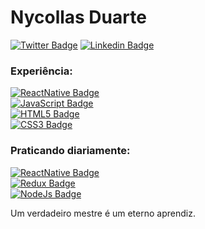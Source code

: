# Nycollas Duarte

[![Twitter Badge](https://img.shields.io/badge/-%40nduaarte-blueviolet?logo=twitter)](https://twitter.com/nduaarte)
[![Linkedin Badge](https://img.shields.io/badge/-Nycollas%20Duarte-blueviolet?logo=linkedin)](https://www.linkedin.com/in/nycollas-duarte-024a291a1/)

### Experiência:
[![ReactNative Badge](https://img.shields.io/badge/-React%20Native-red?logo=react)](https://reactnative.dev/) <br />
[![JavaScript Badge](https://img.shields.io/badge/-ES6%20ES7%20ES8-grey?logo=javascript)](https://www.javascript.com/) <br />
[![HTML5 Badge](https://img.shields.io/badge/-HTML5-grey?logo=html5)](https://www.w3schools.com/html/) <br />
[![CSS3 Badge](https://img.shields.io/badge/-CSS3-blue?logo=css3)](https://www.w3schools.com/css/default.asp) <br />


### Praticando diariamente:
[![ReactNative Badge](https://img.shields.io/badge/-React%20Native-red?logo=react)](https://reactnative.dev/) <br />
[![Redux Badge](https://img.shields.io/badge/-Redux-blueviolet?logo=redux)](https://redux.js.org/) <br />
[![NodeJs Badge](https://img.shields.io/badge/-NodeJs-grey?logo=node.js)](https://nodejs.org/en/) <br />


Um verdadeiro mestre é um eterno aprendiz.
